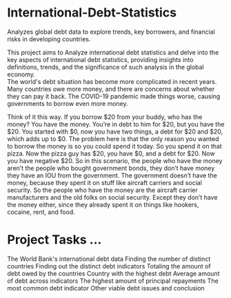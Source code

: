 # International-Debt-Statistics
Analyzes global debt data to explore trends, key borrowers, and financial risks in developing countries.

This project aims to Analyze international debt statistics and delve into the key aspects of international debt statistics, providing insights into definitions, trends, and the significance of such analysis in the global economy.  
The world's debt situation has become more complicated in recent years. Many countries owe more money, and there are concerns about whether they can pay it back. The COVID-19 pandemic made things worse, causing governments to borrow even more money.

Think of it this way. If you borrow $20 from your buddy, who has the money? You have the money. You’re in debt to him for $20, but you have the $20. You started with $0, now you have two things, a debt for $20 and $20, which adds up to $0.
The problem here is that the only reason you wanted to borrow the money is so you could spend it today.
So you spend it on that pizza. Now the pizza guy has $20, you have $0, and a debt for $20. Now you have negative $20.
So in this scenario, the people who have the money aren’t the people who bought government bonds, they don’t have money they have an IOU from the government. The government doesn’t have the money, because they spent it on stuff like aircraft carriers and social security. So the people who have the money are the aircraft carrier manufacturers and the old folks on social security. Except they don’t have the money either, since they already spent it on things like hookers, cocaine, rent, and food.


# Project Tasks ... 

The World Bank's international debt data
Finding the number of distinct countries
Finding out the distinct debt indicators
Totaling the amount of debt owed by the countries
Country with the highest debt
Average amount of debt across indicators
The highest amount of principal repayments
The most common debt indicator
Other viable debt issues and conclusion
